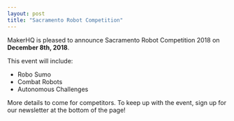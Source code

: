```yaml
---
layout: post
title: "Sacramento Robot Competition"
---
```

<span id="hq">M</span>akerHQ is pleased to announce Sacramento Robot Competition 2018 on **December 8th, 2018**.

This event will include:
* Robo Sumo
* Combat Robots
* Autonomous Challenges

More details to come for competitors. To keep up with the event, sign up for our newsletter at the bottom of the page!
